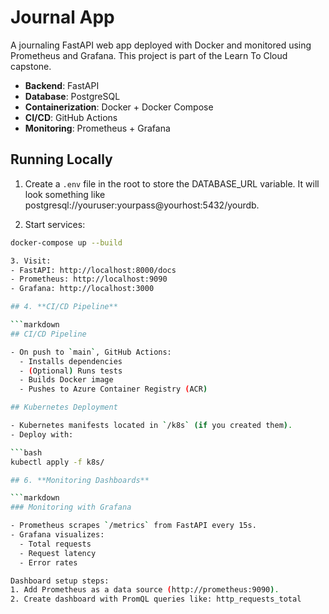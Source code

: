# Journal App

A journaling FastAPI web app deployed with Docker and monitored using Prometheus and Grafana. This project is part of the Learn To Cloud capstone.

- **Backend**: FastAPI
- **Database**: PostgreSQL
- **Containerization**: Docker + Docker Compose
- **CI/CD**: GitHub Actions
- **Monitoring**: Prometheus + Grafana

## Running Locally

1. Create a `.env` file in the root to store the DATABASE_URL variable. It will look something like postgresql://youruser:yourpass@yourhost:5432/yourdb.

2. Start services:

```bash
docker-compose up --build

3. Visit:
- FastAPI: http://localhost:8000/docs
- Prometheus: http://localhost:9090
- Grafana: http://localhost:3000

## 4. **CI/CD Pipeline**

```markdown
## CI/CD Pipeline

- On push to `main`, GitHub Actions:
  - Installs dependencies
  - (Optional) Runs tests
  - Builds Docker image
  - Pushes to Azure Container Registry (ACR)

## Kubernetes Deployment

- Kubernetes manifests located in `/k8s` (if you created them).
- Deploy with:

```bash
kubectl apply -f k8s/

## 6. **Monitoring Dashboards**

```markdown
### Monitoring with Grafana

- Prometheus scrapes `/metrics` from FastAPI every 15s.
- Grafana visualizes:
  - Total requests
  - Request latency
  - Error rates

Dashboard setup steps:
1. Add Prometheus as a data source (http://prometheus:9090).
2. Create dashboard with PromQL queries like: http_requests_total
